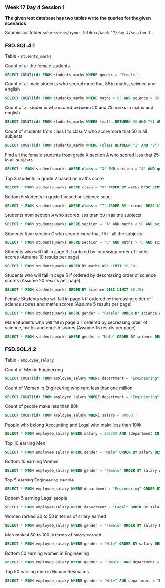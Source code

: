 ### Week 17 Day 4 Session 1

**The given test database has two tables write the queries for the given scenarios**

Submission folder `submissions/<your_folder>/week_17/day_4/session_1`

### FSD.SQL.4.1

Table - `students_marks`

Count of all the female students

```sql
SELECT COUNT(id) FROM students_marks WHERE gender = 'Female';
```

Count of all male students who scored more that 85 in maths, science and english

```sql
SELECT COUNT(id) FROM students_marks WHERE maths > 85 AND science > 85 AND english > 85;
```

Count of all students who scored between 50 and 75 marks in maths and english

```sql
SELECT COUNT(id) FROM students_marks WHERE (maths BETWEEN 50 AND 75) AND (english BETWEEN 50 AND 75);
```

Count of students from class I to class V who score more that 50 in all subjects

```sql
SELECT COUNT(id) FROM students_marks WHERE (class BETWEEN "I" AND "V") AND english > 50 AND maths > 50 AND science > 50;
```

Find all the female students from grade X  section A who scored  less that 25 in all subjects

```sql
SELECT * FROM students_marks WHERE class = "X" AND section = "A" AND gender = "Female" AND maths < 25 AND science < 25 AND english < 25;
```

Top 3 students in grade V based on maths score

```sql
SELECT * FROM students_marks WHERE class = "V" ORDER BY maths DESC LIMIT 3;
```

Bottom 5 students in grade I based on science score

```sql
SELECT * FROM students_marks WHERE class = "I" ORDER BY science DESC LIMIT 95,5;
```

Students from section A who scored less than 50 in all the subjects

```sql
SELECT * FROM students_marks WHERE section = "A" AND maths < 50 AND science < 50 AND english < 50;
```

Students from section C who scored more that 75 in all the subjects

```sql
SELECT * FROM students_marks WHERE section = "C" AND maths > 75 AND science > 75 AND english > 75;
```

Students who will fall in page 3 if ordered by increasing order of maths scores (Assume 10 results per page)

```sql
SELECT * FROM students_marks ORDER BY maths ASC LIMIT 20,10;
```

Students who will fall in page 5 if ordered by descreasing order of science scores (Assume 20 results per page)

```sql
SELECT * FROM students_marks ORDER BY science DESC LIMIT 80,20;
```


Female Students who will fall in page 4 if ordered by increasing order of science scores and maths scores (Assume 5 results per page)

```sql
SELECT * FROM students_marks WHERE gender = "Female" ORDER BY science ASC,maths ASC LIMIT 15,5;
```

Male Students who will fall in page 3 if ordered by decreasing order of science, maths and english scores (Assume 15 results per page)

```sql
SELECT * FROM students_marks WHERE gender = "Male" ORDER BY science DESC,maths DESC,english DESC LIMIT 30,15;
```

### FSD.SQL.4.2

Table - `employee_salary`

Count of Men in Engineering

```sql
SELECT COUNT(id) FROM employee_salary WHERE department = "Engineering" AND gender ="Male";
```

Count of Women in Engineering who earn less than one million

```sql
SELECT COUNT(id) FROM employee_salary WHERE department = "Engineering" AND gender ="Female" AND salary < 1000000;
```

Count of people make less than 80k

```sql
SELECT COUNT(id) FROM employee_salary WHERE salary < 80000;
```

People who belong Accounting and Legal who make less than 100k 

```sql
SELECT * FROM employee_salary WHERE salary < 100000 AND (department IN ("Accounting","Legal"));
```

Top 10 earning Men

```sql
SELECT * FROM employee_salary WHERE gender = "Male" ORDER BY salary DESC LIMIT 10;
```

Bottom 10 earning Women

```sql
SELECT * FROM employee_salary WHERE gender = "Female" ORDER BY salary ASC LIMIT 10;
```

Top 5 earning Engineering people

```sql
SELECT * FROM employee_salary WHERE department = "Engineering" ORDER BY salary DESC LIMIT 5;
```

Bottom 5 earning Legal people

```sql
SELECT * FROM employee_salary WHERE department = "Legal" ORDER BY salary ASC LIMIT 5;
```

Women ranked 30 to 50 in terms of salary earned

```sql
SELECT * FROM employee_salary WHERE gender = "Female" ORDER BY salary DESC LIMIT 30,20;
```

Men ranked 50 to 100 in terms of salary earned

```sql
SELECT * FROM employee_salary WHERE gender = "Male" ORDER BY salary DESC LIMIT 50,50;
```

Bottom 50 earning women in Engineering

```sql
SELECT * FROM employee_salary WHERE gender = "Female" AND department = "Engineering" ORDER BY salary ASC LIMIT 50;
```

Top 50 earning men in Human Resources

```sql
SELECT * FROM employee_salary WHERE gender = "Male" AND department = "Human Resources" ORDER BY salary DESC LIMIT 50;
```